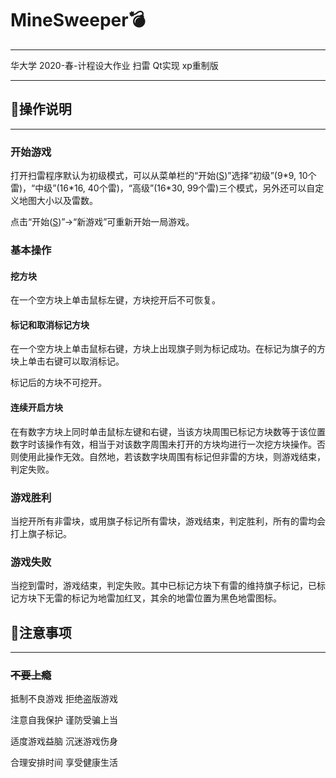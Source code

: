 # MineSweeper💣

---

华大学 2020-春-计程设大作业 扫雷 Qt实现 xp重制版

<!--简单的操作说明及注意事项-->

---

## 👋操作说明

---

### 开始游戏

打开扫雷程序默认为初级模式，可以从菜单栏的“开始(<u>S</u>)”选择“初级”(9\*9, 10个雷)，“中级”(16\*16, 40个雷)，“高级”(16\*30, 99个雷)三个模式，另外还可以自定义地图大小以及雷数。

点击“开始(<u>S</u>)”->“新游戏”可重新开始一局游戏。

### 基本操作

#### 挖方块

在一个空方块上单击鼠标左键，方块挖开后不可恢复。

#### 标记和取消标记方块

在一个空方块上单击鼠标右键，方块上出现旗子则为标记成功。在标记为旗子的方块上单击右键可以取消标记。

标记后的方块不可挖开。

#### 连续开启方块

在有数字方块上同时单击鼠标左键和右键，当该方块周围已标记方块数等于该位置数字时该操作有效，相当于对该数字周围未打开的方块均进行一次挖方块操作。否则使用此操作无效。自然地，若该数字块周围有标记但非雷的方块，则游戏结束，判定失败。

### 游戏胜利

当挖开所有非雷块，或用旗子标记所有雷块，游戏结束，判定胜利，所有的雷均会打上旗子标记。

### 游戏失败

当挖到雷时，游戏结束，判定失败。其中已标记方块下有雷的维持旗子标记，已标记方块下无雷的标记为地雷加红叉，其余的地雷位置为黑色地雷图标。

## 👀注意事项

---

### ~~不要上瘾~~

抵制不良游戏 拒绝盗版游戏

注意自我保护 谨防受骗上当

适度游戏益脑 沉迷游戏伤身

合理安排时间 享受健康生活

